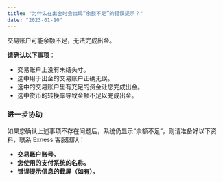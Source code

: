 ```yaml
---
title: "为什么在出金时会出现“余额不足”的错误提示？"
date: "2023-01-10"
---
```


交易账户可能余额不足，无法完成出金。

**请确认以下事项**：

- 交易账户上没有未结头寸。
- 选中用于出金的交易账户正确无误。
- 选中的交易账户里有充足的资金让您完成出金。
- 选中货币的转换率导致金额不足以完成出金。

### 进一步协助

如果您确认上述事项不存在问题后，系统仍显示“余额不足”，则请准备好以下资料，联系 Exness 客服团队：

- **交易账户账号。**
- **您使用的支付系统的名称。**
- **错误提示信息的截屏（如有）。**
